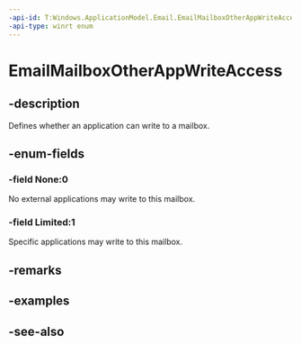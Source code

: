 ```yaml
---
-api-id: T:Windows.ApplicationModel.Email.EmailMailboxOtherAppWriteAccess
-api-type: winrt enum
---
```


<!-- Enumeration syntax
public enum Windows.ApplicationModel.Email.EmailMailboxOtherAppWriteAccess : int
-->

# EmailMailboxOtherAppWriteAccess

## -description
Defines whether an application can write to a mailbox.

## -enum-fields
### -field None:0
No external applications may write to this mailbox.

### -field Limited:1
Specific applications may write to this mailbox.


## -remarks

## -examples

## -see-also